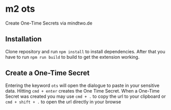 # m2 ots

Create One-Time Secrets via mindtwo.de

## Installation

Clone repository and run `npm install` to install dependencies. After that you have to run `npm run build` to build to get the extension working.

## Create a One-Time Secret

Entering the keyword `ots` will open the dialogue to paste in your sensitive data.
Hitting `cmd + enter` creates the One Time Secret. When a One-Time Secret was created you may use `cmd + .` to copy the url to your clipboard or `cmd + shift + .` to open the url directly in your browse
